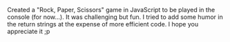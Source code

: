 Created a "Rock, Paper, Scissors" game in JavaScript to be played in the console (for now...). It was challenging but fun. I tried to add some humor in the return strings at the expense of more efficient code. I hope you appreciate it ;p